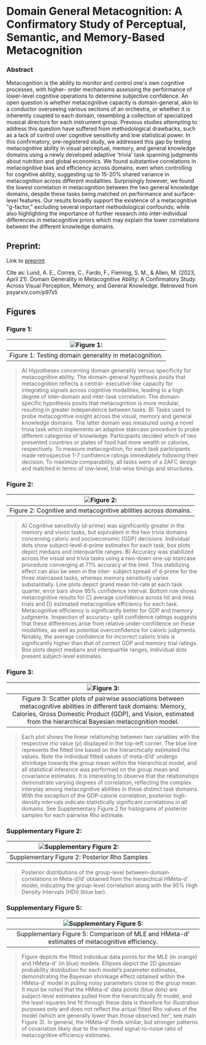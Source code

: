 # Domain General Metacognition: A Confirmatory Study of Perceptual, Semantic, and Memory-Based Metacognition

### Abstract
Metacognition is the ability to monitor and control one's own cognitive processes, with higher- order mechanisms assessing the performance of lower-level cognitive operations to determine subjective confidence. An open question is whether metacognitive capacity is domain-general, akin to a conductor overseeing various sections of an orchestra, or whether it is inherently coupled to each domain, resembling a collection of specialized musical directors for each instrument group. Previous studies attempting to address this question have suffered from methodological drawbacks, such as a lack of control over cognitive sensitivity and low statistical power. In this confirmatory, pre-registered study, we addressed this gap by testing metacognitive ability in visual perceptual, memory, and general knowledge domains using a newly developed adaptive 'trivia' task spanning judgments about nutrition and global economics. We found substantive correlations in metacognitive bias and efficiency across domains, even when controlling for cognitive ability, suggesting up to 15-20% shared variance in metacognition across different modalities. Surprisingly however, we found the lowest correlation in metacognition between the two general knowledge domains, despite these tasks being matched on performance and surface-level features. Our results broadly support the existence of a metacognitive "g-factor," excluding several important methodological confounds; while also highlighting the importance of further research into inter-individual differences in metacognitive priors which may explain the lower correlations between the different knowledge domains.

## Preprint:

Link to [preprint](https://psyarxiv.com/p97s5)

Cite as:
Lund, A. E., Correa, C., Fardo, F., Fleming, S. M., & Allen, M. (2023, April 21). Domain Generality in Metacognitive Ability: A Confirmatory Study Across Visual Perception, Memory, and General Knowledge. Retrieved from psyarxiv.com/p97s5

## Figures


### Figure 1:
| ![Figure 1: ](figs/fig1_final.png)  |
|:--:| 
| Figure 1: Testing domain generality in metacognition. |
>A) Hypotheses concerning domain generality versus specificity for metacognitive ability. The domain-general hypothesis posits that metacognition reflects a central- executive-like capacity for integrating signals across cognitive modalities, leading to a high degree of inter-domain and inter-task correlation. The domain-specific hypothesis posits that metacognition is more modular, resulting in greater independence between tasks. B) Tasks used to probe metacognitive insight across the visual, memory and general knowledge domains. The latter domain was measured using a novel trivia task which implements an adaptive staircase procedure to probe different categories of knowledge. Participants decided which of two presented countries or plates of food had more wealth or calories, respectively. To measure metacognition, for each task participants made retrospective 1-7 confidence ratings immediately following their decision. To maximize comparability, all tasks were of a 2AFC design and matched in terms of low-level, trial-wise timings and structures.


### Figure 2:
| ![Figure 2: ](figs/Figure2.png) |
|:--:| 
| Figure 2: Cognitive and metacognitive abilities across domains. |
>A) Cognitive sensitivity (d-prime) was significantly greater in the memory and vision tasks, but equivalent in the two trivia domains concerning caloric and socioeconomic (GDP) decisions. Individual dots show subject-level d-prime estimates for each task, box plots depict medians and interquartile ranges. B) Accuracy was stabilized across the visual and trivia tasks using a two-down one-up staircase procedure converging at 71% accuracy at the limit. This stabilizing effect can also be seen in the inter- subject spread of d-prime for the three staircased tasks, whereas memory sensitivity varies substantially. Line plots depict grand mean hit-rate at each task quarter, error bars show 95% confidence interval. Bottom row shows metacognitive results for C) average confidence across hit and miss trials and D) estimated metacognitive efficiency for each task. Metacognitive efficiency is significantly better for GDP and memory judgments. Inspection of accuracy- split confidence ratings suggests that these differences arise from relative under-confidence on these modalities, as well as potential overconfidence for caloric judgments. Notably, the average confidence for incorrect caloric trials is significantly higher than that of correct GDP and memory trial ratings. Box plots depict medians and interquartile ranges, individual dots present subject-level estimates.

### Figure 3:
| ![Figure 3: ](figs/Fig3.png) |
|:--:| 
| Figure 3: Scatter plots of pairwise associations between metacognitive abilities in different task domains: Memory, Calories, Gross Domestic Product (GDP), and Vision, estimated from the hierarchical Bayesian metacognition model. |
>Each plot shows the linear relationship between two variables with the respective rho value (ρ) displayed in the top-left corner. The blue line represents the fitted line based on the hierarchically estimated rho values. Note the individual fitted values of meta-d’/d’ undergo shrinkage towards the group mean within the hierarchical model, and all statistical inference was performed on the group mean and covariance estimates. It is interesting to observe that the relationships demonstrate varying degrees of correlation, reflecting the complex interplay among metacognitive abilities in these distinct task domains. With the exception of the GDP-calorie correlation, posterior high-density intervals indicate statistically significant correlations in all domains. See Supplementary Figure 2 for histograms of posterior samples for each pairwise Rho estimate.

### Supplementary Figure 2:
| ![Supplementary Figure 2: ](figs/sup_fig2_mrho_grid.png) |
|:--:| 
| Supplementary Figure 2: Posterior Rho Samples |

>Posterior distributions of the group-level between-domain correlations in Meta-d’/d’ obtained from the hierarchical HMeta-d’ model, indicating the group-level correlation along with the 95% High Density Intervals (HDI) (blue bar). 


### Supplementary Figure 5:
| ![Supplementary Figure 5:](figs/sFig5.png) | 
|:--:| 
| Supplementary Figure 5: Comparison of MLE and HMeta-d’ estimates of metacognitive efficiency. |

>Figure depicts the fitted individual data points for the MLE (in orange) and HMeta-d' (in blue) models. Ellipses depict the 2D gaussian probability distribution for each model’s parameter estimates, demonstrating the Bayesian shrinkage effect obtained within the HMeta-d' model in pulling noisy parameters close to the group mean. It must be noted that the HMeta-d' data points (blue dots) are subject-level estimates pulled from the hierarchically fit model, and the least-squares line fit through these data is therefore for illustration purposes only and does not reflect the actual fitted Rho values of the model (which are generally lower than those observed her’, see main Figure 3). In general, the HMeta-d' finds similar, but stronger patterns of covariation likely due to the improved signal-to-noise ratio of metacognitive efficiency estimates.
